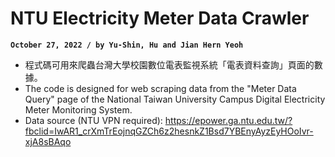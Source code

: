 # NTU Electricity Meter Data Crawler
**`October 27, 2022 / by Yu-Shin, Hu and Jian Hern Yeoh`**

-   程式碼可用來爬蟲台灣大學校園數位電表監視系統「電表資料查詢」頁面的數據。
-   The code is designed for web scraping data from the "Meter Data Query" page of the National Taiwan University Campus Digital Electricity Meter Monitoring System.
-   Data source (NTU VPN required): https://epower.ga.ntu.edu.tw/?fbclid=IwAR1_crXmTrEojnqGZCh6z2hesnkZ1Bsd7YBEnyAyzEyHOoIvr-xjA8sBAqo
